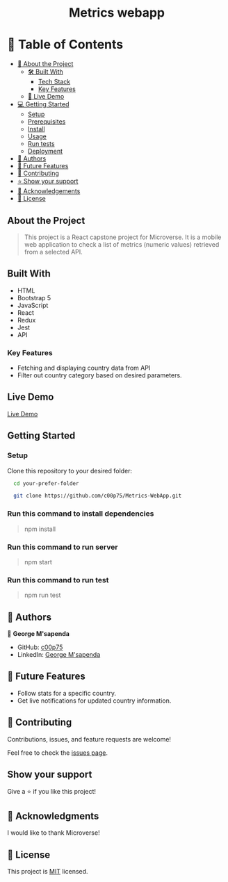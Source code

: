 <div align="center">

  <h1><b>Metrics webapp</b></h1>

</div>

# 📗 Table of Contents

- [📖 About the Project](#about-project)
  - [🛠 Built With](#built-with)
    - [Tech Stack](#tech-stack)
    - [Key Features](#key-features)
  - [🚀 Live Demo](#live-demo)
- [💻 Getting Started](#getting-started)
  - [Setup](#setup)
  - [Prerequisites](#prerequisites)
  - [Install](#install)
  - [Usage](#usage)
  - [Run tests](#run-tests)
  - [Deployment](#triangular_flag_on_post-deployment)
- [👥 Authors](#authors)
- [🔭 Future Features](#future-features)
- [🤝 Contributing](#contributing)
- [⭐️ Show your support](#support)
- [🙏 Acknowledgements](#acknowledgements)
- [📝 License](#license)

## About the Project

> This project is a React capstone project for Microverse. It is a mobile web application to check a list of metrics (numeric values) retrieved from a selected API.

## Built With

- HTML
- Bootstrap 5
- JavaScript
- React
- Redux
- Jest
- API

### Key Features

- Fetching and displaying country data from API
- Filter out country category based on desired parameters.

## Live Demo

[Live Demo](https://metrics-web-app.onrender.com)

## Getting Started

### Setup

Clone this repository to your desired folder:

```sh
  cd your-prefer-folder

  git clone https://github.com/c00p75/Metrics-WebApp.git
```

### Run this command to install dependencies

> npm install

### Run this command to run server

> npm start

### Run this command to run test

> npm run test

## 👥 Authors <a name="authors"></a>

👤 **George M'sapenda**

- GitHub: [c00p75](https://github.com/c00p75)
- LinkedIn: [George M'sapenda](ttps://www.linkedin.com/in/georgemsapenda/?originalSubdomain=zm)

## 🔭 Future Features

- Follow stats for a specific country.
- Get live notifications for updated country information.

## 🤝 Contributing <a name="contributing"></a>

Contributions, issues, and feature requests are welcome!

Feel free to check the [issues page](https://github.com/microverseinc/curriculum-react-redux/issues).

## Show your support

Give a ⭐️ if you like this project!

## 🙏 Acknowledgments

I would like to thank Microverse!

## 📝 License

This project is [MIT](./MIT.md) licensed.
